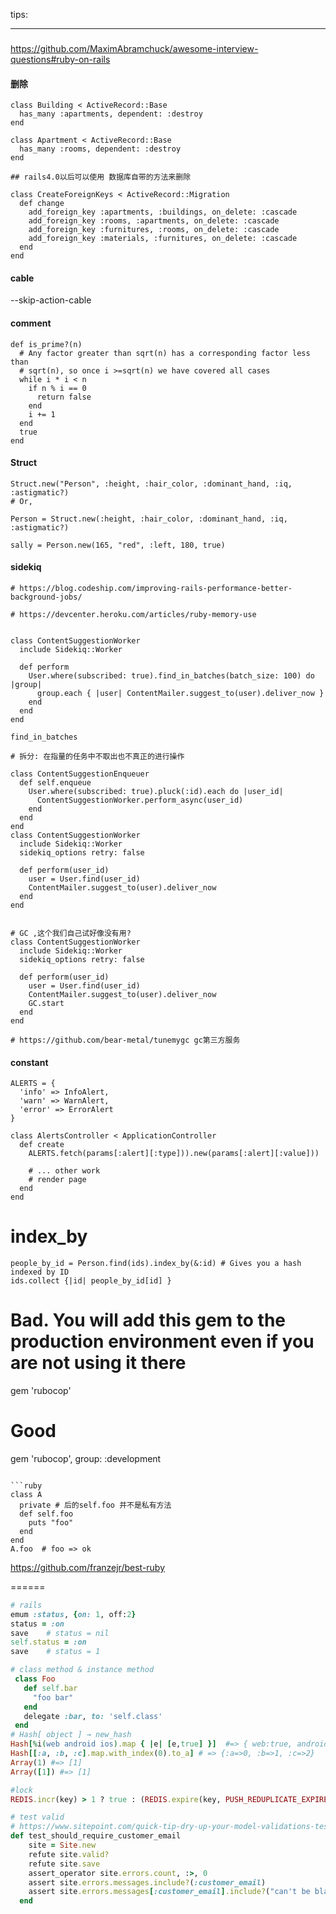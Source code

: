 tips:

--------
###

https://github.com/MaximAbramchuck/awesome-interview-questions#ruby-on-rails


#### 删除

```
class Building < ActiveRecord::Base
  has_many :apartments, dependent: :destroy
end

class Apartment < ActiveRecord::Base
  has_many :rooms, dependent: :destroy
end

## rails4.0以后可以使用 数据库自带的方法来删除

class CreateForeignKeys < ActiveRecord::Migration
  def change
    add_foreign_key :apartments, :buildings, on_delete: :cascade
    add_foreign_key :rooms, :apartments, on_delete: :cascade
    add_foreign_key :furnitures, :rooms, on_delete: :cascade
    add_foreign_key :materials, :furnitures, on_delete: :cascade
  end
end

```


#### cable

 --skip-action-cable

#### comment

```
def is_prime?(n)
  # Any factor greater than sqrt(n) has a corresponding factor less than
  # sqrt(n), so once i >=sqrt(n) we have covered all cases
  while i * i < n
    if n % i == 0
      return false
    end
    i += 1
  end
  true
end
```

#### Struct


```
Struct.new("Person", :height, :hair_color, :dominant_hand, :iq, :astigmatic?)
# Or,

Person = Struct.new(:height, :hair_color, :dominant_hand, :iq, :astigmatic?)

sally = Person.new(165, "red", :left, 180, true)
```

#### sidekiq

```
# https://blog.codeship.com/improving-rails-performance-better-background-jobs/

# https://devcenter.heroku.com/articles/ruby-memory-use


class ContentSuggestionWorker
  include Sidekiq::Worker

  def perform
    User.where(subscribed: true).find_in_batches(batch_size: 100) do |group|
      group.each { |user| ContentMailer.suggest_to(user).deliver_now }
    end
  end
end

find_in_batches

# 拆分: 在指量的任务中不取出也不真正的进行操作

class ContentSuggestionEnqueuer
  def self.enqueue
    User.where(subscribed: true).pluck(:id).each do |user_id|
      ContentSuggestionWorker.perform_async(user_id)
    end
  end
end
class ContentSuggestionWorker
  include Sidekiq::Worker
  sidekiq_options retry: false

  def perform(user_id)
    user = User.find(user_id)
    ContentMailer.suggest_to(user).deliver_now
  end
end


# GC ,这个我们自己试好像没有用?
class ContentSuggestionWorker
  include Sidekiq::Worker
  sidekiq_options retry: false

  def perform(user_id)
    user = User.find(user_id)
    ContentMailer.suggest_to(user).deliver_now
    GC.start
  end
end

# https://github.com/bear-metal/tunemygc gc第三方服务
```

####  constant
```
ALERTS = {
  'info' => InfoAlert,
  'warn' => WarnAlert,
  'error' => ErrorAlert
}

class AlertsController < ApplicationController
  def create
    ALERTS.fetch(params[:alert][:type])).new(params[:alert][:value]))

    # ... other work
    # render page
  end
end
```

# index_by
```
people_by_id = Person.find(ids).index_by(&:id) # Gives you a hash indexed by ID
ids.collect {|id| people_by_id[id] }
```
# Bad. You will add this gem to the production environment even if you are not using it there
gem 'rubocop'

# Good
gem 'rubocop', group: :development
```

```ruby
class A
  private # 后的self.foo 并不是私有方法
  def self.foo
    puts "foo"
  end
end
A.foo  # foo => ok

```
https://github.com/franzejr/best-ruby

======
```ruby
# rails
emum :status, {on: 1, off:2}
status = :on
save    # status = nil
self.status = :on
save    # status = 1
```
```ruby
# class method & instance method
 class Foo
   def self.bar
     "foo bar"
   end
   delegate :bar, to: 'self.class'
 end
# Hash[ object ] → new_hash
Hash[%i(web android ios).map { |e| [e,true] }]  #=> { web:true, android: true, ios: true}
Hash[[:a, :b, :c].map.with_index(0).to_a] # => {:a=>0, :b=>1, :c=>2}
Array(1) #=> [1]
Array([1]) #=> [1]

#lock
REDIS.incr(key) > 1 ? true : (REDIS.expire(key, PUSH_REDUPLICATE_EXPIRE_TIME) && false)

# test valid
# https://www.sitepoint.com/quick-tip-dry-up-your-model-validations-tests
def test_should_require_customer_email
    site = Site.new
    refute site.valid?
    refute site.save
    assert_operator site.errors.count, :>, 0
    assert site.errors.messages.include?(:customer_email)
    assert site.errors.messages[:customer_email].include?("can't be blank")
  end
```
